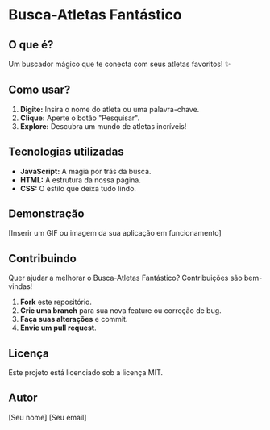 # Busca-Atletas Fantástico 

## O que é?
Um buscador mágico que te conecta com seus atletas favoritos! ✨

## Como usar?
1. **Digite:** Insira o nome do atleta ou uma palavra-chave.
2. **Clique:** Aperte o botão "Pesquisar".
3. **Explore:** Descubra um mundo de atletas incríveis!

## Tecnologias utilizadas
* **JavaScript:** A magia por trás da busca.
* **HTML:** A estrutura da nossa página.
* **CSS:** O estilo que deixa tudo lindo.

## Demonstração
[Inserir um GIF ou imagem da sua aplicação em funcionamento]

## Contribuindo
Quer ajudar a melhorar o Busca-Atletas Fantástico? Contribuições são bem-vindas!

1. **Fork** este repositório.
2. **Crie uma branch** para sua nova feature ou correção de bug.
3. **Faça suas alterações** e commit.
4. **Envie um pull request**.

## Licença
Este projeto está licenciado sob a licença MIT.

## Autor
[Seu nome]
[Seu email]
